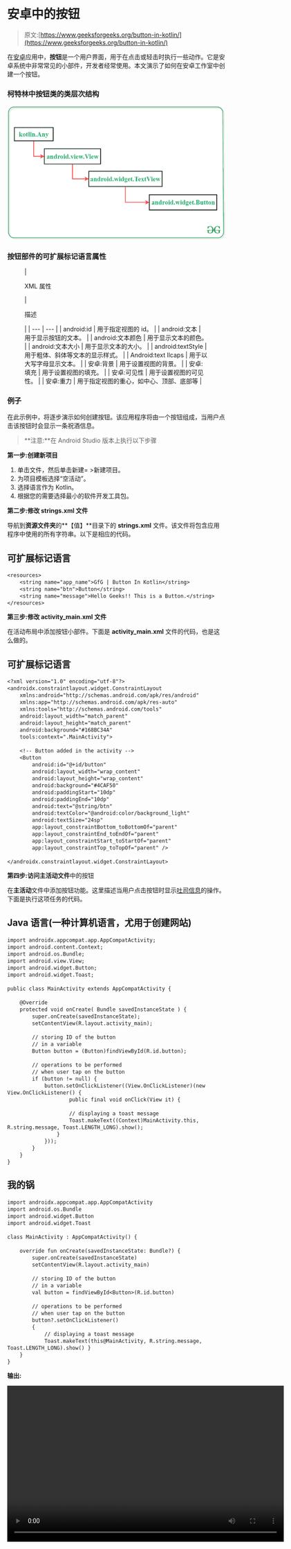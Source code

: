 # 安卓中的按钮

> 原文:[https://www.geeksforgeeks.org/button-in-kotlin/](https://www.geeksforgeeks.org/button-in-kotlin/)

在[安卓](https://www.geeksforgeeks.org/kotlin-android-tutorial/)应用中，**按钮**是一个用户界面，用于在点击或轻击时执行一些动作。它是安卓系统中非常常见的小部件，开发者经常使用。本文演示了如何在安卓工作室中创建一个按钮。

### **柯特林中按钮类的类层次结构**

![The Class Hierarchy of the Button Class in Kotlin](img/f204d17872d9490f10ee9cccbae7f750.png)

### 按钮部件的可扩展标记语言属性

<figure class="table">

| 

XML 属性

 | 

描述

 |
| --- | --- |
| android:id | 用于指定视图的 id。 |
| android:文本 | 用于显示按钮的文本。 |
| android:文本颜色 | 用于显示文本的颜色。 |
| android:文本大小 | 用于显示文本的大小。 |
| android:textStyle | 用于粗体、斜体等文本的显示样式。 |
| Android:text llcaps | 用于以大写字母显示文本。 |
| 安卓:背景 | 用于设置视图的背景。 |
| 安卓:填充 | 用于设置视图的填充。 |
| 安卓:可见性 | 用于设置视图的可见性。 |
| 安卓:重力 | 用于指定视图的重心，如中心、顶部、底部等 |

</figure>

### 例子

在此示例中，将逐步演示如何创建按钮。该应用程序将由一个按钮组成，当用户点击该按钮时会显示一条祝酒信息。

> **注意:**在 Android Studio 版本上执行以下步骤

**第一步:创建新项目**

1.  单击文件，然后单击新建= >新建项目。
2.  为项目模板选择“空活动”。
3.  选择语言作为 Kotlin。
4.  根据您的需要选择最小的软件开发工具包。

**第二步:修改 strings.xml 文件**

导航到**资源文件夹**的**【值】**目录下的 **strings.xml** 文件。该文件将包含应用程序中使用的所有字符串。以下是相应的代码。

## 可扩展标记语言

```
<resources>
    <string name="app_name">GfG | Button In Kotlin</string>
    <string name="btn">Button</string>
    <string name="message">Hello Geeks!! This is a Button.</string>
</resources>
```

**第三步:修改 activity_main.xml 文件**

在活动布局中添加按钮小部件。下面是 **activity_main.xml** 文件的代码，也是这么做的。

## 可扩展标记语言

```
<?xml version="1.0" encoding="utf-8"?>
<androidx.constraintlayout.widget.ConstraintLayout
    xmlns:android="http://schemas.android.com/apk/res/android"
    xmlns:app="http://schemas.android.com/apk/res-auto"
    xmlns:tools="http://schemas.android.com/tools"
    android:layout_width="match_parent"
    android:layout_height="match_parent"
    android:background="#168BC34A"
    tools:context=".MainActivity">

    <!-- Button added in the activity -->
    <Button
        android:id="@+id/button"
        android:layout_width="wrap_content"
        android:layout_height="wrap_content"
        android:background="#4CAF50"
        android:paddingStart="10dp"
        android:paddingEnd="10dp"
        android:text="@string/btn"
        android:textColor="@android:color/background_light"
        android:textSize="24sp"
        app:layout_constraintBottom_toBottomOf="parent"
        app:layout_constraintEnd_toEndOf="parent"
        app:layout_constraintStart_toStartOf="parent"
        app:layout_constraintTop_toTopOf="parent" />

</androidx.constraintlayout.widget.ConstraintLayout>
```

**第四步:访问主活动文件**中的按钮

在**主活动**文件中添加按钮功能。这里描述当用户点击按钮时显示[吐司信息](https://www.geeksforgeeks.org/android-what-is-toast-and-how-to-use-it-with-examples/)的操作。下面是执行这项任务的代码。

## Java 语言(一种计算机语言，尤用于创建网站)

```
import androidx.appcompat.app.AppCompatActivity;
import android.content.Context;
import android.os.Bundle;
import android.view.View;
import android.widget.Button;
import android.widget.Toast;

public class MainActivity extends AppCompatActivity {

    @Override
    protected void onCreate( Bundle savedInstanceState ) {
        super.onCreate(savedInstanceState);
        setContentView(R.layout.activity_main);

        // storing ID of the button
        // in a variable
        Button button = (Button)findViewById(R.id.button);

        // operations to be performed
        // when user tap on the button
        if (button != null) {
            button.setOnClickListener((View.OnClickListener)(new View.OnClickListener() {
                    public final void onClick(View it) {

                    // displaying a toast message
                    Toast.makeText((Context)MainActivity.this, R.string.message, Toast.LENGTH_LONG).show();
                }
            }));
        }
    }
}
```

## 我的锅

```
import androidx.appcompat.app.AppCompatActivity
import android.os.Bundle
import android.widget.Button
import android.widget.Toast

class MainActivity : AppCompatActivity() {

    override fun onCreate(savedInstanceState: Bundle?) {
        super.onCreate(savedInstanceState)
        setContentView(R.layout.activity_main)

        // storing ID of the button
        // in a variable
        val button = findViewById<Button>(R.id.button)

        // operations to be performed
        // when user tap on the button
        button?.setOnClickListener()
        {
            // displaying a toast message
            Toast.makeText(this@MainActivity, R.string.message, Toast.LENGTH_LONG).show() }
    }
}
```

**输出:**

<video class="wp-video-shortcode" id="video-354156-1" width="640" height="360" preload="metadata" controls=""><source type="video/mp4" src="https://media.geeksforgeeks.org/wp-content/uploads/20210130110935/Button-In-Kotlin-Recording.mp4?_=1">[https://media.geeksforgeeks.org/wp-content/uploads/20210130110935/Button-In-Kotlin-Recording.mp4](https://media.geeksforgeeks.org/wp-content/uploads/20210130110935/Button-In-Kotlin-Recording.mp4)</video>